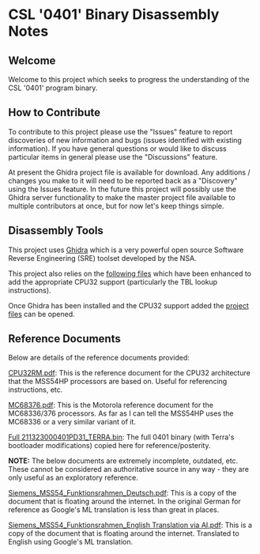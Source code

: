 CSL '0401' Binary Disassembly Notes
======
## Welcome
Welcome to this project which seeks to progress the understanding of the CSL '0401' program binary.

## How to Contribute
To contribute to this project please use the "Issues" feature to report discoveries of new information and bugs (issues identified with existing information). If you have general questions or would like to discuss particular items in general please use the "Discussions" feature.

At present the Ghidra project file is available for download. Any additions / changes you make to it will need to be reported back as a "Discovery" using the Issues feature. In the future this project will possibly use the Ghidra server functionality to make the master project file available to multiple contributors at once, but for now let's keep things simple.

## Disassembly Tools
This project uses [Ghidra](https://ghidra-sre.org) which is a very powerful open source Software Reverse Engineering (SRE) toolset developed by the NSA.
  
This project also relies on the [following files](https://github.com/NationalSecurityAgency/ghidra/commit/fafd1bb00aaca30ee546de0485896ba4de1bacab) which have been enhanced to add the appropriate CPU32 support (particularly the TBL lookup instructions).

Once Ghidra has been installed and the CPU32 support added the [project files](https://github.com/karter16/CSL_0401_Binary_Disassembly_Notes/blob/master/CSL_0401_Binary_Disassembly_2024_12_16.gar) can be opened.

## Reference Documents  
Below are details of the reference documents provided:

[CPU32RM.pdf](https://github.com/karter16/CSL_0401_Binary_Disassembly_Notes/blob/master/CPU32RM.pdf): This is the reference document for the CPU32 architecture that the MSS54HP processors are based on. Useful for referencing instructions, etc.
  
[MC68376.pdf](https://github.com/karter16/CSL_0401_Binary_Disassembly_Notes/blob/master/MC68376.pdf): This is the Motorola reference document for the MC68336/376 processors. As far as I can tell the MSS54HP uses the MC68336 or a very similar variant of it.
  
[Full 211323000401PD31_TERRA.bin](https://github.com/karter16/CSL_0401_Binary_Disassembly_Notes/blob/master/Full%20211323000401PD31_TERRA.bin): The full 0401 binary (with Terra's bootloader modifications) copied here for reference/posterity.
  
**NOTE:** The below documents are extremely incomplete, outdated, etc. These cannot be considered an authoritative source in any way - they are only useful as an exploratory reference.
  
[Siemens_MSS54_Funktionsrahmen_Deutsch.pdf](https://github.com/karter16/CSL_0401_Binary_Disassembly_Notes/blob/master/Siemens_MSS54_Funktionsrahmen_Deutsch.pdf): This is a copy of the document that is floating around the internet. In the original German for reference as Google's ML translation is less than great in places.
  
[Siemens_MSS54_Funktionsrahmen_English Translation via AI.pdf](https://github.com/karter16/CSL_0401_Binary_Disassembly_Notes/blob/master/Siemens_MSS54_Funktionsrahmen_English%20Translation%20via%20AI.pdf): This is a copy of the document that is floating around the internet. Translated to English using Google's ML translation.
